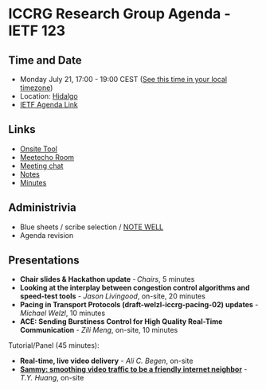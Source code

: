 # ICCRG Research Group Agenda - IETF 123

## Time and Date

* Monday July 21, 17:00 - 19:00 CEST ([See this time in your local timezone](https://www.timeanddate.com/worldclock/fixedtime.html?msg=ICCRG+at+IETF+123&iso=20250721T1700&p1=141&ah=2))
* Location: [Hidalgo](https://datatracker.ietf.org/meeting/123/floor-plan?room=hidalgo)
* [IETF Agenda Link](https://datatracker.ietf.org/meeting/123/agenda/?show=iccrg)

## Links

* [Onsite Tool](https://meetings.conf.meetecho.com/onsite123/?group=iccrg&short=iccrg&item=1)
* [Meetecho Room](https://meetings.conf.meetecho.com/ietf123/?group=iccrg&short=iccrg&item=1)
* [Meeting chat](https://zulip.ietf.org/#narrow/stream/iccrg)
* [Notes](https://notes.ietf.org/notes-ietf-123-iccrg)
* [Minutes](https://datatracker.ietf.org/doc/minutes-123-iccrg/)

## Administrivia

* Blue sheets / scribe selection / [NOTE WELL](https://www.irtf.org/policies/irtf-note-well-2021-05.pdf) 
* Agenda revision

## Presentations

- **Chair slides & Hackathon update** - _Chairs_, 5 minutes
- **Looking at the interplay between congestion control algorithms and speed-test tools** - _Jason Livingood_, on-site, 20 minutes
- **Pacing in Transport Protocols (draft-welzl-iccrg-pacing-02) updates** - _Michael Welzl_, 10 minutes
- **ACE: Sending Burstiness Control for High Quality Real-Time Communication** - _Zili Meng_, on-site, 10 minutes

Tutorial/Panel (45 minutes):
- **Real-time, live video delivery** - _Ali C. Begen_, on-site
- **[Sammy: smoothing video traffic to be a friendly internet neighbor](https://dl.acm.org/doi/abs/10.1145/3603269.3604839)** - _T.Y. Huang_, on-site


